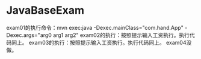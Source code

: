 # JavaBaseExam
exam01的执行命令：mvn exec:java -Dexec.mainClass="com.hand.App" -Dexec.args="arg0 arg1 arg2"
exam02的执行：按照提示输入工资执行。执行代码同上。
exam03的执行：按照提示输入工资执行。执行代码同上。
exam04没做。